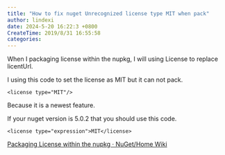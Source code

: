 ```yaml
---
title: "How to fix nuget Unrecognized license type MIT when pack"
author: lindexi
date: 2024-5-20 16:22:3 +0800
CreateTime: 2019/8/31 16:55:58
categories: 
---
```


When I packaging license within the nupkg, I will using License to replace licentUrl.

<!--more-->


<!-- CreateTime:2019/8/31 16:55:58 -->


I using this code to set the license as MIT but it can not pack.

```
<license type="MIT"/>
```

Because it is a newest feature.

If your nuget version is 5.0.2 that you should use this code.

```
<license type="expression">MIT</license>
```

[Packaging License within the nupkg · NuGet/Home Wiki](https://github.com/NuGet/Home/wiki/Packaging-License-within-the-nupkg )

